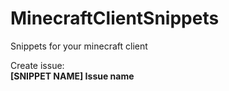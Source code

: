# MinecraftClientSnippets
Snippets for your minecraft client


Create issue:<br>
  <b>[SNIPPET NAME] Issue name</b>
